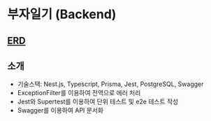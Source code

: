 # 부자일기 (Backend)

## [ERD](https://www.erdcloud.com/d/wvHZXTAu79p6Rirkn)

## 소개

- 기술스택: Nest.js, Typescript, Prisma, Jest, PostgreSQL, Swagger
- ExceptionFilter를 이용하여 전역으로 에러 처리
- Jest와 Supertest를 이용하여 단위 테스트 및 e2e 테스트 작성
- Swagger를 이용하여 API 문서화
